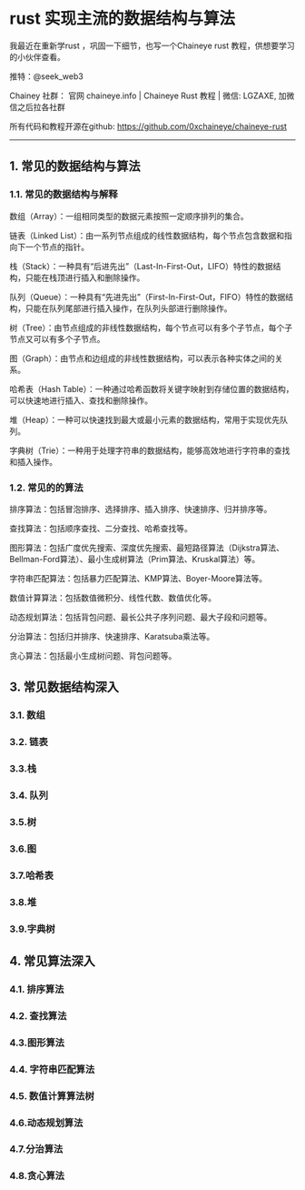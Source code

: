 #  rust 实现主流的数据结构与算法 


我最近在重新学rust ，巩固一下细节，也写一个Chaineye rust 教程，供想要学习的小伙伴查看。

推特：@seek_web3

Chainey 社群： 官网 chaineye.info | Chaineye Rust 教程 | 微信: LGZAXE, 加微信之后拉各社群 

所有代码和教程开源在github: https://github.com/0xchaineye/chaineye-rust

-----------------------------------------------------------------------------------------------------------------------------------------------------

## 1. 常见的数据结构与算法

### 1.1. 常见的数据结构与解释

数组（Array）：一组相同类型的数据元素按照一定顺序排列的集合。

链表（Linked List）：由一系列节点组成的线性数据结构，每个节点包含数据和指向下一个节点的指针。

栈（Stack）：一种具有“后进先出”（Last-In-First-Out，LIFO）特性的数据结构，只能在栈顶进行插入和删除操作。

队列（Queue）：一种具有“先进先出”（First-In-First-Out，FIFO）特性的数据结构，只能在队列尾部进行插入操作，在队列头部进行删除操作。

树（Tree）：由节点组成的非线性数据结构，每个节点可以有多个子节点，每个子节点又可以有多个子节点。

图（Graph）：由节点和边组成的非线性数据结构，可以表示各种实体之间的关系。

哈希表（Hash Table）：一种通过哈希函数将关键字映射到存储位置的数据结构，可以快速地进行插入、查找和删除操作。

堆（Heap）：一种可以快速找到最大或最小元素的数据结构，常用于实现优先队列。

字典树（Trie）：一种用于处理字符串的数据结构，能够高效地进行字符串的查找和插入操作。


### 1.2. 常见的的算法


排序算法：包括冒泡排序、选择排序、插入排序、快速排序、归并排序等。

查找算法：包括顺序查找、二分查找、哈希查找等。

图形算法：包括广度优先搜索、深度优先搜索、最短路径算法（Dijkstra算法、Bellman-Ford算法）、最小生成树算法（Prim算法、Kruskal算法）等。

字符串匹配算法：包括暴力匹配算法、KMP算法、Boyer-Moore算法等。

数值计算算法：包括数值微积分、线性代数、数值优化等。

动态规划算法：包括背包问题、最长公共子序列问题、最大子段和问题等。

分治算法：包括归并排序、快速排序、Karatsuba乘法等。

贪心算法：包括最小生成树问题、背包问题等。


## 3. 常见数据结构深入

### 3.1. 数组


### 3.2. 链表


### 3.3.栈


### 3.4. 队列


### 3.5.树


### 3.6.图


### 3.7.哈希表


### 3.8.堆


### 3.9.字典树


## 4. 常见算法深入

### 4.1. 排序算法


### 4.2. 查找算法


### 4.3.图形算法


### 4.4. 字符串匹配算法


### 4.5. 数值计算算法树


### 4.6.动态规划算法


### 4.7.分治算法


### 4.8.贪心算法



